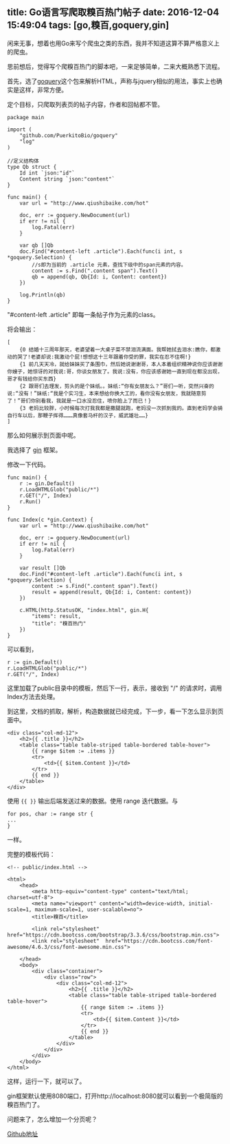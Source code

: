 title: Go语言写爬取糗百热门帖子
date: 2016-12-04 15:49:04
tags:  [go,糗百,goquery,gin]
---

闲来无事，想着也用Go来写个爬虫之类的东西，我并不知道这算不算严格意义上的爬虫。

思前想后，觉得写个爬糗百热门的脚本吧，一来足够简单，二来大概熟悉下流程。

首先，选了[goquery](https://github.com/PuerkitoBio/goquery)这个包来解析HTML，声称与jquery相似的用法，事实上也确实是这样，非常方便。

定个目标，只爬取列表页的帖子内容，作者和回帖都不管。

```
package main

import (
	"github.com/PuerkitoBio/goquery"
	"log"
)

//定义结构体
type Qb struct {
	Id int `json:"id"`
	Content string `json:"content"`
}

func main() {
	var url = "http://www.qiushibaike.com/hot"

	doc, err := goquery.NewDocument(url)
	if err != nil {
		log.Fatal(err)
	}

	var qb []Qb
	doc.Find("#content-left .article").Each(func(i int, s *goquery.Selection) {
		//s即为当前的 .article 元素，查找下级中的span元素的内容。
		content := s.Find(".content span").Text()
		qb = append(qb, Qb{Id: i, Content: content})
	})

	log.Println(qb)
}
```

"#content-left .article" 即每一条帖子作为元素的class。

将会输出：
```
[
	{0 结婚十三周年那天，老婆望着一大桌子菜不禁泪流满面。我帮她拭去泪水:瞧你，都激动的哭了!老婆却说:我激动个屁!想想这十三年跟着你受的罪，我实在忍不住啊!} 
	{1 前几天天冷，就给妹妹买了条围巾，然后她说谢谢哥，本人本着组织精神说你应该谢谢你嫂子，她惊讶的对我说:哥，你谈女朋友了。我说:没有，你应该感谢她一直到现在都没出现，哥才有钱给你买东西} 
	{2 跟哥们去理发，剪头的是个妹纸。。妹纸:“你有女朋友么？”哥们一听，突然兴奋的说:“没有！”妹纸:“我是个实习生，本来想给你换大工的，看你没有女朋友，我就随意剪了！”哥们你别看我，我就是一口水没忍住，喷你脸上了而已！} 
	{3 老妈比较胖，小时候每次打我我都是撒腿就跑，老妈没一次抓到我的。直到老妈学会骑自行车以后，那鞭子挥得………真像套马杆的汉子，威武雄壮……}
]
```

那么如何展示到页面中呢。

我选择了 [gin](https://github.com/gin-gonic/gin) 框架。

修改一下代码。

```
func main() {
	r := gin.Default()
	r.LoadHTMLGlob("public/*")
	r.GET("/", Index)
	r.Run()
}

func Index(c *gin.Context) {
	var url = "http://www.qiushibaike.com/hot"

	doc, err := goquery.NewDocument(url)
	if err != nil {
		log.Fatal(err)
	}

	var result []Qb
	doc.Find("#content-left .article").Each(func(i int, s *goquery.Selection) {
		content := s.Find(".content span").Text()
		result = append(result, Qb{Id: i, Content: content})
	})

	c.HTML(http.StatusOK, "index.html", gin.H{
		"items": result,
		"title": "糗百热门"
	})
}
```

可以看到，
```
r := gin.Default()
r.LoadHTMLGlob("public/*")
r.GET("/", Index)
```

这里加载了public目录中的模板，然后下一行，表示，接收到 "/" 的请求时，调用Index方法去处理。

到这里，文档的抓取，解析，构造数据就已经完成，下一步，看一下怎么显示到页面中。

```
<div class="col-md-12">
    <h2>{{ .title }}</h2>
    <table class="table table-striped table-bordered table-hover">
        {{ range $item := .items }}
        <tr>
            <td>{{ $item.Content }}</td>
        </tr>
        {{ end }}
    </table>
</div>
```

使用 ```{{ }}``` 输出后端发送过来的数据。使用 range 迭代数据。与

```
for pos, char := range str {
...
}
```
一样。

完整的模板代码：
```
<!-- public/index.html -->

<html>
    <head>
        <meta http-equiv="content-type" content="text/html; charset=utf-8">
        <meta name="viewport" content="width=device-width, initial-scale=1, maximum-scale=1, user-scalable=no">
        <title>糗百</title>

        <link rel="stylesheet" href="https://cdn.bootcss.com/bootstrap/3.3.6/css/bootstrap.min.css">
        <link rel="stylesheet"  href="https://cdn.bootcss.com/font-awesome/4.6.3/css/font-awesome.min.css">

    </head>
    <body>
        <div class="container">
            <div class="row">
                <div class="col-md-12">
                    <h2>{{ .title }}</h2>
                    <table class="table table-striped table-bordered table-hover">
                        {{ range $item := .items }}
                        <tr>
                            <td>{{ $item.Content }}</td>
                        </tr>
                        {{ end }}
                    </table>
                </div>
            </div>
        </div>
    </body>
</html>
```

这样，运行一下，就可以了。

gin框架默认使用8080端口，打开http://localhost:8080就可以看到一个极简版的糗百热门了。

问题来了，怎么增加一个分页呢？

[Github地址](https://github.com/qichengzx/goqiubai)
